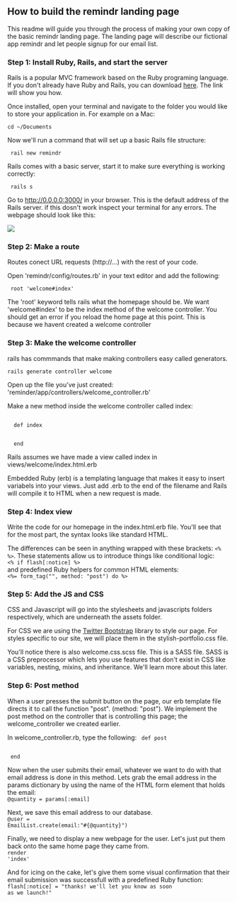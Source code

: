 ## How to build the remindr landing page

This readme will guide you through the process of making your own copy of the basic remindr landing page. The landing page will describe our fictional app remindr and let people signup for our email list.


### Step 1: Install Ruby, Rails, and start the server
Rails is a popular MVC framework based on the Ruby programing language. If you don't already have Ruby and Rails, you can download <a href="http://installrails.com/"> here</a>. The link will show you how.

Once installed, open your terminal and navigate to the folder you would like to store your application in. For example on a Mac:

<code>cd ~/Documents </code>

Now we'll run a command that will set up a basic Rails file structure:

<code> rail new remindr </code>

Rails comes with a basic server, start it to make sure everything is working correctly:

<code> rails s </code>

Go to <a href="http://0.0.0.0:3000/"> http://0.0.0.0:3000/ </a> in your browser. This is the default address of the Rails server. if this dosn't work inspect your terminal for any errors. The webpage should look like this:

<img src="http://guides.rubyonrails.org/images/getting_started/rails_welcome.png">

### Step 2: Make a route

Routes conect URL requests (http://...) with the rest of your code.

Open 'remindr/config/routes.rb' in your text editor and add the following:

<code> root 'welcome#index' </code>

The 'root' keyword tells rails what the homepage should be. We want 'welcome#index' to be the index method of the welcome controller. You should get an error if you reload the home page at this point. This is because we havent created a welcome controller



### Step 3: Make the welcome controller

rails has commmands that make making controllers easy called generators. 

<code>rails generate controller welcome</code>

Open up the file you've just created: 'reminder/app/controllers/welcome_controller.rb'

Make a new method inside the welcome controller called index:

<code>
  def index </br> </br>
  end
</code>

Rails assumes we have made a view called index in views/welcome/index.html.erb

Embedded Ruby (erb) is a templating language that makes it easy to insert variabels into your views. Just add .erb to the end of the filename and Rails will compile it to HTML when a new request is made.


### Step 4: Index view
Write the code for our homepage in the index.html.erb file. You'll see that for the most part, the syntax looks like standard HTML. 

The differences can be seen in anything wrapped with these brackets: <code><% %></code>. These statements allow us to introduce things like conditional logic:<br>
<code><% if flash[:notice] %> </code> <br>
and predefined Ruby helpers for common HTML elements:<br> 
<code><%= form_tag("", method: "post") do %> </code>

### Step 5: Add the JS and CSS

CSS and Javascript will go into the stylesheets and javascripts folders respectively, which are underneath the assets folder. 

For CSS we are using the <a href = "http://getbootstrap.com/" target = "_blank" >Twitter Bootstrap</a> library to style our page. 
For styles specific to our site, we will place them in the stylish-portfolio.css file.

You'll notice there is also welcome.css.scss file. This is a SASS file. SASS is a CSS preprocessor which lets you use features that don't exist in CSS like variables, nesting, mixins, and inheritance. We'll learn more about this later.



### Step 6: Post method
When a user presses the submit button on the page, our erb template file directs it to call the function "post". (method: "post"). We implement the post method on the controller that is controlling this page; the welcome_controller we created earlier. 

In welcome_controller.rb, type the following:
<code>
  def post </br> </br>
  end
</code>

Now when the user submits their email, whatever we want to do with that email address is done in this method. Lets grab the email address in the params dictionary by using the name of the HTML form element that holds the email:
<br><code>@quantity = params[:email]</code>

Next, we save this email address to our database.
<br><code>@user = EmailList.create(email:"#{@quantity}")</code>

Finally, we need to display a new webpage for the user. Let's just put them back onto the same home page they came from.
<br><code>render 'index'</code>

And for icing on the cake, let's give them some visual confirmation that their email submission was successfull with a predefined Ruby function:
<br><code>flash[:notice] = "thanks! we'll let you know as soon as we launch!"</code>






